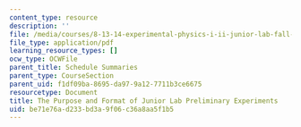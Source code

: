 ```yaml
---
content_type: resource
description: ''
file: /media/courses/8-13-14-experimental-physics-i-ii-junior-lab-fall-2016-spring-2017/be71e76ad233bd3a9f06c36a8aa5f1b5_MIT8_13-14F16_JLPrelim.pdf
file_type: application/pdf
learning_resource_types: []
ocw_type: OCWFile
parent_title: Schedule Summaries
parent_type: CourseSection
parent_uid: f1df09ba-8695-da97-9a12-7711b3ce6675
resourcetype: Document
title: The Purpose and Format of Junior Lab Preliminary Experiments
uid: be71e76a-d233-bd3a-9f06-c36a8aa5f1b5
---
```

